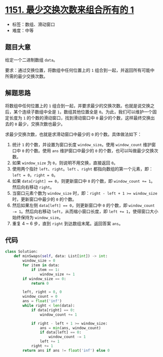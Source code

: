 # [1151. 最少交换次数来组合所有的 1](https://leetcode.cn/problems/minimum-swaps-to-group-all-1s-together/)

- 标签：数组、滑动窗口
- 难度：中等

## 题目大意

给定一个二进制数组 `data`。

要求：通过交换位置，将数组中任何位置上的 `1` 组合到一起，并返回所有可能中所需的最少交换次数。

## 解题思路

将数组中任何位置上的 `1` 组合到一起，并要求最少的交换次数。也就是说交换之后，某个连续子数组中全是 `1`，数组其他位置全是 `0`。为此，我们可以维护一个固定长度为 `1` 的个数的滑动窗口，找到滑动窗口中 `0` 最少的个数，这样最终交换出去的 `0` 最少，交换次数也最少。

求最少交换次数，也就是求滑动窗口中最少的 `0` 的个数。具体做法如下：

1. 统计 `1` 的个数，并设置为窗口长度 `window_size`。使用 `window_count` 维护窗口中 `0` 的个数。使用 `ans` 维护窗口中最少的 `0` 的个数，也可以叫做最少交换次数。
2. 如果 `window_size` 为 `0`，则说明不用交换，直接返回 `0`。
3. 使用两个指针 `left`、`right`。`left` 、`right` 都指向数组的第一个元素，即：`left = 0`，`right = 0`。
4. 如果 `data[right] == 0`，则更新窗口中 `0` 的个数，即 `window_count += 1`。然后向右移动 `right`。
5. 当窗口元素个数为 `window_size` 时，即：`right - left + 1 >= window_size` 时，更新窗口中最少的 `0` 的个数。
6. 然后如果左侧 `data[left] == 0`，则更新窗口中 `0` 的个数，即 `window_count -= 1`。然后向右移动 `left`，从而缩小窗口长度，即 `left += 1`，使得窗口大小始终保持为 `window_size`。
7. 重复 4 ~ 6 步，直到 `right` 到达数组末尾。返回答案 `ans`。

## 代码

```python
class Solution:
    def minSwaps(self, data: List[int]) -> int:
        window_size = 0
        for item in data:
            if item == 1:
                window_size += 1
        if window_size == 0:
            return 0

        left, right = 0, 0
        window_count = 0
        ans = float('inf')
        while right < len(data):
            if data[right] == 0:
                window_count += 1

            if right - left + 1 >= window_size:
                ans = min(ans, window_count)
                if data[left] == 0:
                    window_count -= 1
                left += 1
            right += 1
        return ans if ans != float('inf') else 0
```

